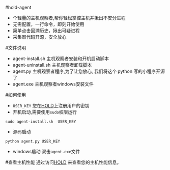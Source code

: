 #hold-agent
* 个轻量的主机观察者,帮你轻松掌控主机并揪出不安分进程
* 无需配置，一行命令，即刻开始使用
* 简单点击回溯历史，揪出可疑进程
* 采集器代码开源，安全放心

#文件说明
* agent-install.sh 主机观察者安装和开机启动脚本
* agent-uninstall.sh 主机观察者卸载脚本
* agent.py 主机观察者程序,为了让您放心, 我们将这个 python 写的小程序开源了
* agent.exe 主机观察者windows安装文件

#如何使用
* `USER_KEY` 您在[HOLD](http://highwe.net/profile#user)上注册用户的密钥
* 开机启动,需要使用`sudo`权限运行
<pre>
<code>sudo agent-install.sh  USER_KEY
</code></pre>
* 源码启动
<pre>
<code>python agent.py USER_KEY</code>
</pre>
* windows启动 双击`agent.exe`文件

#查看主机性能
通过访问[HOLD](http://highwe.net/hostList) 来查看您的主机性能信息。
